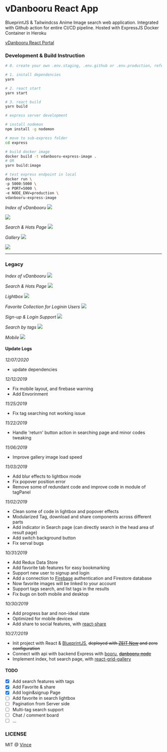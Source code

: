 # vDanbooru React App

BlueprintJS & Tailwindcss Anime Image search web application. Integrated with Github action for entire CI/CD pipeline. Hosted with ExpressJS Docker Container in Heroku

[vDanbooru React Portal](http://vince-amazing.com/vDanbooru-React-App)

### Development & Build Instruction

``` bash
# 0. create your own .env.staging, .env.github or .env.production, referred from .env.sample

# 1. install dependencies
yarn

# 2. react start
yarn start

# 3. react build
yarn build

# express server development

# install nodemon
npm install -g nodemon

# move to sub-express folder
cd express

# build docker image
docker build -t vdanbooru-express-image .
# OR
yarn build:image

# test express endpoint in local
docker run \
-p 5000:5000 \
-e PORT=5000 \
-e NODE_ENV=production \
vdanbooru-express-image

```

_Index of vDanbooru_
![](screenshots/v2/index.png)

![](screenshots/v2/index-light.png)

_Search & Hots Page_
![](screenshots/v2/tag.png)

_Gallery_
![](screenshots/v2/gallery.png)

![](screenshots/v2/gallery-light.png)

---

### Legacy

_Index of vDanbooru_
![](screenshots/legacy/index.png)

_Search & Hots Page_
![](screenshots/legacy/search.png)

_Lightbox_
![](screenshots/legacy/lightbox.png)

_Favorite Collection for Loginin Users_
![](screenshots/legacy/favorites.png)

_Sign-up & Login Support_
![](screenshots/legacy/signup_login.png)

_Search by tags_
![](screenshots/legacy/tags.png)

_Mobile_
![](screenshots/legacy/phone.jpg)

#### Update Logs

_12/07/2020_

* update dependencies

_12/12/2019_

* Fix mobile layout, and firebase warning
* Add Envorinment

_11/25/2019_

* Fix tag searching not working issue

_11/22/2019_

* Handle 'return' button action in searching page and minor codes tweaking

_11/06/2019_

* Improve gallery image load speed

_11/03/2019_

* Add blur effects to lightbox mode
* Fix popover position error
* Remove some of redundant code and improve code in module of tagPanel

_11/02/2019_

* Clean some of code in lightbox and popover effects
* Modularized Tag, download and share components across different parts
* Add indicator in Search page (can directly search in the head area of result page)
* Add switch background button
* Fix serval bugs

_10/31/2019_

* Add Redux Data Store
* Add favorite tab features for easy bookmarking
* Support new user to signup and login
* Add a connection to [Firebase](https://firebase.google.com/) authentication and Firestore database
* Now favorite images will be linked to your account
* Support tags search, and list tags in the results
* Fix bugs on both mobile and desktop

_10/30/2019_

* Add progress bar and non-ideal state
* Optimized for mobile devices
* Add share to social features, with [react-share](https://www.npmjs.com/package/react-share)

_10/27/2019_

* Init project with React & [BlueprintJS](https://blueprintjs.com/), ~~deployed with [ZEIT Now](zeit.co) and zero configuration~~
* Connect with api with backend Express with [booru](https://www.npmjs.com/package/booru), ~~[danbooru-node](https://www.npmjs.com/package/danbooru)~~
* Implement index, hot search page, with [react-grid-gallery](https://www.npmjs.com/package/react-grid-gallery)

#### TODO

* [x] Add search features with tags
* [x] Add Favorite & share
* [x] Add login&signup Page
* [ ] Add favorite in search lightbox
* [ ] Pagination from Server side
* [ ] Multi-tag search support
* [ ] Chat / comment board
* [ ] ...

### LICENSE

MIT @ [Vince](//vince-amazing.com)
